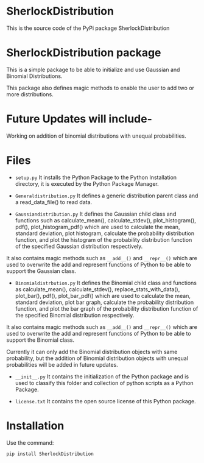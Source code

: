 # SherlockDistribution
This is the source code of the PyPi package SherlockDistribution

# SherlockDistribution package

This is a simple package to be able to initialize and use Gaussian and Binomial Distributions.

This package also defines magic methods to enable the user to add two or more distributions.

# Future Updates will include- 
Working on addition of binomial distributions with unequal probabilities.

# Files

* `setup.py`
It installs the Python Package to the Python Installation directory, it is executed by the Python Package Manager.

* `Generaldistribution.py`
It defines a generic distribution parent class and a read_data_file() to read data.

* `Gaussiandistribution.py`
It defines the Gaussian child class and functions such as calculate_mean(), calculate_stdev(), plot_histogram(), pdf(), plot_histogram_pdf() which are used to calculate the mean, standard deviation, plot histogram, calculate the probability distribution function, and plot the histogram of the probability distribution function of the specified Gaussian distribution respectively.

It also contains magic methods such as `__add__()` and `__repr__()` which are used to overwrite the add and represent functions of Python to be able to support the Gaussian class. 

* `Binomialdistrbution.py`
It defines the Binomial child class and functions as calculate_mean(), calculate_stdev(), replace_stats_with_data(), plot_bar(), pdf(), plot_bar_pdf() which are used to calculate the mean, standard deviation, plot bar graph, calculate the probability distribution function, and plot the bar graph of the probability distribution function of the specified Binomial distribution respectively.

It also contains magic methods such as `__add__()` and `__repr__()` which are used to overwrite the add and represent functions of Python to be able to support the Binomial class.

Currently it can only add the Binomial distribution objects with same probability, but the addition of Binomial distribution objects with unequal probabilities will be added in future updates. 

* `__init__.py`
It contains the initialization of the Python package and is used to classify this folder and collection of python scripts as a Python Package.

* `license.txt`
It contains the open source license of this Python package.

# Installation
Use the command:

```
pip install SherlockDistribution
```
